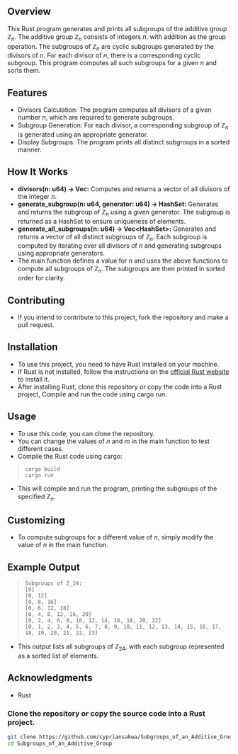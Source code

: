 ## Overview
This Rust program generates and prints all subgroups of the additive group $\mathbb{Z}_n$. The additive group $\mathbb{Z}_n$ consists of integers $n$, with addition as the group operation. The subgroups of $\mathbb{Z}_n$ are cyclic subgroups generated by the divisors of $n$. For each divisor of $n$, there is a corresponding cyclic subgroup. This program computes all such subgroups for a given $n$ and sorts them.

## Features
- Divisors Calculation: The program computes all divisors of a given number $n$, which are required to generate subgroups.
-  Subgroup Generation: For each divisor, a corresponding subgroup of $\mathbb{Z}_n$ is generated using an appropriate generator.
-  Display Subgroups: The program prints all distinct subgroups in a sorted manner.

## How It Works
- **divisors(n: u64) -> Vec<u64>:** Computes and returns a vector of all divisors of the integer $n$.
- **generate_subgroup(n: u64, generator: u64) -> HashSet<u64>:** Generates and returns the subgroup of $\mathbb{Z}_n$ using a given generator. The subgroup is returned as a HashSet to ensure uniqueness of elements.
- **generate_all_subgroups(n: u64) -> Vec<HashSet<u64>>:** Generates and returns a vector of all distinct subgroups of $\mathbb{Z}_n$. Each subgroup is computed by iterating over all divisors of $n$ and generating subgroups using appropriate generators.
- The main function defines a value for $n$ and uses the above functions to compute all subgroups of $\mathbb{Z}_n$. The subgroups are then printed in sorted order for clarity.
 ## Contributing
  - If you intend to contribute to this project, fork the repository and make a pull request.

  ## Installation

- To use this project, you need to have Rust installed on your machine.
- If Rust is not installed, follow the instructions on the [official Rust website](https://www.rust-lang.org/tools/install) to install it.
- After installing Rust, clone this repository or copy the code into a Rust project, Compile and run the code using cargo run.
## Usage
- To use this code, you can clone the repository.
- You can change the values of $n$ and $m$ in the main function to test different cases.
- Compile the Rust code using cargo:
>```
>cargo build
>cargo run
- This will compile and run the program, printing the subgroups of the specified $\mathbb{Z}_n$.
## Customizing
- To compute subgroups for a different value of $n$, simply modify the value of $n$ in the main function.
## Example Output
>```
>Subgroups of Z_24:
>[0]
>[0, 12]
>[0, 8, 16]
>[0, 6, 12, 18]
>[0, 4, 8, 12, 16, 20]
>[0, 2, 4, 6, 8, 10, 12, 14, 16, 18, 20, 22]
>[0, 1, 2, 3, 4, 5, 6, 7, 8, 9, 10, 11, 12, 13, 14, 15, 16, 17, 18, 19, 20, 21, 22, 23]
- This output lists all subgroups of $\mathbb{Z}_{24}$, with each subgroup represented as a sorted list of elements.
## Acknowledgments
- Rust
### Clone the repository or copy the source code into a Rust project.
```bash
git clone https://github.com/cypriansakwa/Subgroups_of_an_Additive_Group.git
cd Subgroups_of_an_Additive_Group
